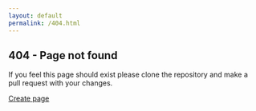 ```yaml
---
layout: default
permalink: /404.html
---
```

## 404 - Page not found
If you feel this page should exist please clone the repository and make a pull request with your changes.

<a onclick="createPage()" href="#">Create page</a>

<script type="text/javascript">
function createPage()
{
    var filename = location.pathname.substring(1);
    if (!filename.endsWith(".md"))
        filename+=".md";

    var url = '{{ site.github.repository_url }}/new/{{site.git_branch}}?filename={{ site.wiki_folder | default: 'wiki' }}/'+filename;
    window.location=url;
}
</script>
